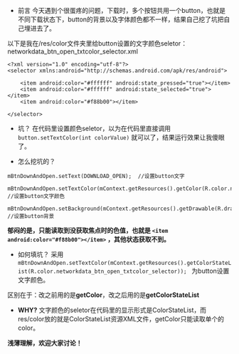 - 前言
今天遇到个很蛋疼的问题，下载时，多个按钮共用一个button，也就是不同下载状态下，button的背景以及字体颜色都不一样，结果自己挖了坑把自己埋进去了。

以下是我在/res/color文件夹里给button设置的文字颜色seletor：networkdata_btn_open_txtcolor_selector.xml

```
<?xml version="1.0" encoding="utf-8"?>
<selector xmlns:android="http://schemas.android.com/apk/res/android">

    <item android:color="#ffffff" android:state_pressed="true"></item>
    <item android:color="#ffffff" android:state_selected="true"></item>
    <item android:color="#f88b00"></item>

</selector>
```
-  坑？
在代码里设置颜色seletor，以为在代码里直接调用 ```button.setTextColor(int colorValue)``` 就可以了，结果运行效果让我傻眼了。
 
- 怎么挖坑的？
```
mBtnDownAndOpen.setText(DOWNLOAD_OPEN);  //设置button文字
			 mBtnDownAndOpen.setTextColor(mContext.getResources().getColor(R.color.networkdata_btn_open_txtcolor_selector));    //设置button文字颜色
			 mBtnDownAndOpen.setBackground(mContext.getResources().getDrawable(R.drawable.networkdata_btn_open_selector));    //设置button背景
```

**郁闷的是，只能读取到没获取焦点时的色值，也就是 ```<item android:color="#f88b00"></item>``` ，其他状态获取不到。**

- 如何填坑？
采用
```mBtnDownAndOpen.setTextColor(mContext.getResources().getColorStateList(R.color.networkdata_btn_open_txtcolor_selector)); ``` 为button设置文字颜色。

区别在于：改之前用的是**getColor**，改之后用的是**getColorStateList**

- **WHY?**
文字颜色的seletor在代码里的显示形式是ColorStateList，而res/color放的就是ColorStateList资源XML文件，getColor只能读取单个的color。

**浅薄理解，欢迎大家讨论！**